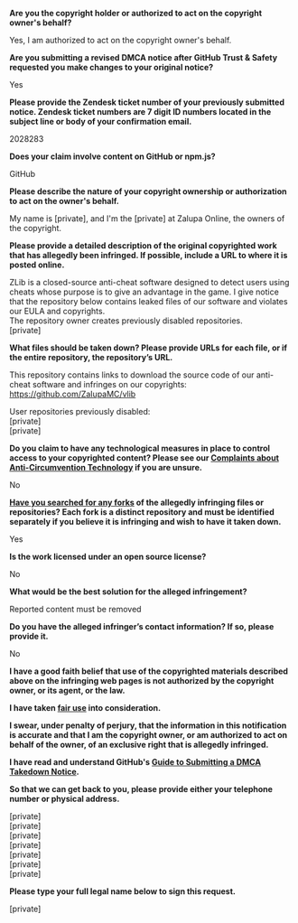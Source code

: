**Are you the copyright holder or authorized to act on the copyright owner's behalf?**

Yes, I am authorized to act on the copyright owner's behalf.

**Are you submitting a revised DMCA notice after GitHub Trust & Safety requested you make changes to your original notice?**

Yes

**Please provide the Zendesk ticket number of your previously submitted notice. Zendesk ticket numbers are 7 digit ID numbers located in the subject line or body of your confirmation email.**

2028283

**Does your claim involve content on GitHub or npm.js?**

GitHub

**Please describe the nature of your copyright ownership or authorization to act on the owner's behalf.**

My name is [private], and I'm the [private] at Zalupa Online, the owners of the copyright.

**Please provide a detailed description of the original copyrighted work that has allegedly been infringed. If possible, include a URL to where it is posted online.**

ZLib is a closed-source anti-cheat software designed to detect users using cheats whose purpose is to give an advantage in the game. I give notice that the repository below contains leaked files of our software and violates our EULA and copyrights.  
The repository owner creates previously disabled repositories.  
[private]

**What files should be taken down? Please provide URLs for each file, or if the entire repository, the repository’s URL.**

This repository contains links to download the source code of our anti-cheat software and infringes on our copyrights:
https://github.com/ZaIupaMC/vlib

User repositories previously disabled:  
[private]  
[private]  

**Do you claim to have any technological measures in place to control access to your copyrighted content? Please see our <a href="https://docs.github.com/articles/guide-to-submitting-a-dmca-takedown-notice#complaints-about-anti-circumvention-technology">Complaints about Anti-Circumvention Technology</a> if you are unsure.**

No

**<a href="https://docs.github.com/articles/dmca-takedown-policy#b-what-about-forks-or-whats-a-fork">Have you searched for any forks</a> of the allegedly infringing files or repositories? Each fork is a distinct repository and must be identified separately if you believe it is infringing and wish to have it taken down.**

Yes

**Is the work licensed under an open source license?**

No

**What would be the best solution for the alleged infringement?**

Reported content must be removed

**Do you have the alleged infringer’s contact information? If so, please provide it.**

No

**I have a good faith belief that use of the copyrighted materials described above on the infringing web pages is not authorized by the copyright owner, or its agent, or the law.**

**I have taken <a href="https://www.lumendatabase.org/topics/22">fair use</a> into consideration.**

**I swear, under penalty of perjury, that the information in this notification is accurate and that I am the copyright owner, or am authorized to act on behalf of the owner, of an exclusive right that is allegedly infringed.**

**I have read and understand GitHub's <a href="https://docs.github.com/articles/guide-to-submitting-a-dmca-takedown-notice/">Guide to Submitting a DMCA Takedown Notice</a>.**

**So that we can get back to you, please provide either your telephone number or physical address.**

[private]  
[private]  
[private]  
[private]  
[private]  
[private]  
[private]  

**Please type your full legal name below to sign this request.**

[private]
